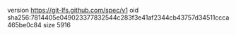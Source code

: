 version https://git-lfs.github.com/spec/v1
oid sha256:7814405e049023377832544c283f3e41af2344cb43757d34511ccca465be0c84
size 5916
